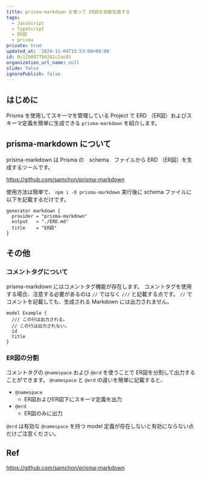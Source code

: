 ```yaml
---
title: prisma-markdown を使って ER図を自動生成する
tags:
  - JavaScript
  - TypeScript
  - ER図
  - prisma
private: true
updated_at: '2024-11-04T15:53:00+09:00'
id: 0c12909778d282c2ac01
organization_url_name: null
slide: false
ignorePublish: false
---
```


## はじめに

Prisma を使用してスキーマを管理している Project で ERD （ER図）およびスキーマ定義を簡単に生成できる `prisma-markdown` を紹介します。

## prisma-markdown について

prisma-markdown は Prisma の　schema　ファイルから ERD （ER図）を生成するツールです。

https://github.com/samchon/prisma-markdown

使用方法は簡単で、 `npm i -D prisma-markdown` 実行後に schema ファイルに以下を記載するだけです。

```schema:prisma.schema
generator markdown {
  provider = "prisma-markdown"
  output   = "./ERD.md"
  title    = "ER図"
}
```

## その他

### コメントタグについて

prisma-markdown にはコメントタグ機能が存在します。
コメントタグを使用する場合、注意する必要があるのは `//` ではなく `///` と記載する点です。
`//` でコメントを記載しても、生成される Markdown には出力されません。

```schema:prisma.schema
model Example {
  /// この行は出力される。
  // この行は出力されない。
  id
  title
}
```

### ER図の分割

コメントタグの `@namespace` および `@erd` を使うことで ER図を分割して出力することができます。
`@namespace` と `@erd` の違いを簡単に記載すると、

- `@namespace`
  - ER図およびER図下にスキーマ定義を出力
- `@erd`
  - ER図のみに出力

`@erd` は有効な `@namespace` を持つ model 定義が存在しないと有効にならない点だけご注意ください。

## Ref

https://github.com/samchon/prisma-markdown
